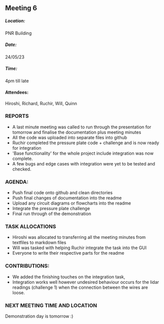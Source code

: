 ## Meeting 6

##### Location:
PNR Building

##### Date:
24/05/23

##### Time:
4pm till late

#### Attendees:
Hiroshi, Richard, Ruchir, Will, Quinn

### REPORTS
- A last minute meeting was called to run through the presentation for tomorrow and finalise the documentation plus meeting minutes
- All the code was uploaded into separate files into github
- Ruchir completed the pressure plate code + challenge and is now ready for integration
- 'Base functionality' for the whole project include integration was now complete.
- A few bugs and edge cases with integration were yet to be tested and checked.

### AGENDA:
+ Push final code onto github and clean directories
+ Push final changes of documentation into the readme
+ Upload any circuit diagrams or flowcharts into the readme
+ Integrate the pressure plate challenge
+ Final run through of the demonstration

### TASK ALLOCATIONS
- Hiroshi was allocated to transferring all the meeting minutes from textfiles to markdown files
- Will was tasked with helping Ruchir integrate the task into the GUI
- Everyone to write their respective parts for the readme

### CONTRIBUTIONS:
- We added the finishing touches on the integration task, 
- Integration works well however undesired behaviour occurs for the lidar readings (challenge 1) when the connection between the wires are loose.



### NEXT MEETING TIME AND LOCATION
Demonstration day is tomorrow :)
